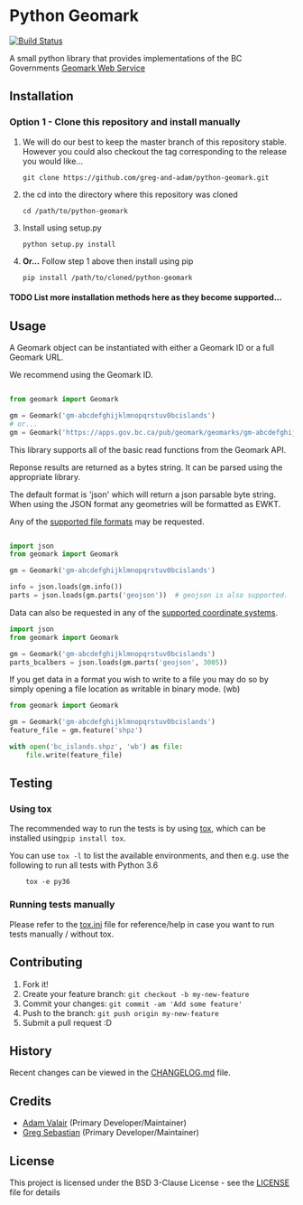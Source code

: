 # Python Geomark
[![Build Status](https://travis-ci.org/greg-and-adam/python-geomark.svg?branch=master)](https://travis-ci.org/greg-and-adam/python-geomark)


A small python library that provides implementations of the BC Governments [Geomark Web Service]

## Installation

### Option 1 - Clone this repository and install manually

1. We will do our best to keep the master branch of this repository stable.  However you could also checkout the tag
corresponding to the release you would like...

    `git clone https://github.com/greg-and-adam/python-geomark.git`

1. the cd into the directory where this repository was cloned

    `cd /path/to/python-geomark`
    
1. Install using setup.py

    `python setup.py install`
    

1. **Or...** Follow step 1 above then install using pip
    
    `pip install /path/to/cloned/python-geomark`


#### TODO List more installation methods here as they become supported...

## Usage

A Geomark object can be instantiated with either a Geomark ID or a full Geomark URL.  

We recommend using the Geomark ID.

```python

from geomark import Geomark

gm = Geomark('gm-abcdefghijklmnopqrstuv0bcislands')
# or...
gm = Geomark('https://apps.gov.bc.ca/pub/geomark/geomarks/gm-abcdefghijklmnopqrstuv0bcislands')
```

This library supports all of the basic read functions from the Geomark API.  

Reponse results are returned as a bytes string.  It can be parsed using the appropriate library.  

The default format is 'json' which will return a json parsable byte string.  When using the JSON format any geometries 
will be formatted as EWKT.  

Any of the [supported file formats] may be requested.

```python

import json
from geomark import Geomark

gm = Geomark('gm-abcdefghijklmnopqrstuv0bcislands')

info = json.loads(gm.info())
parts = json.loads(gm.parts('geojson'))  # geojson is also supported.

```

Data can also be requested in any of the [supported coordinate systems].

```python
import json
from geomark import Geomark

gm = Geomark('gm-abcdefghijklmnopqrstuv0bcislands')
parts_bcalbers = json.loads(gm.parts('geojson', 3005))
```

If you get data in a format you wish to write to a file you may do so by simply opening a file location as writable in 
binary mode.  (wb)

```python
from geomark import Geomark

gm = Geomark('gm-abcdefghijklmnopqrstuv0bcislands')
feature_file = gm.feature('shpz')

with open('bc_islands.shpz', 'wb') as file:
    file.write(feature_file)
```

## Testing

### Using tox

The recommended way to run the tests is by using [tox], which can be installed
using`pip install tox`.

You can use `tox -l` to list the available environments, and then e.g. use
the following to run all tests with Python 3.6

```
    tox -e py36
```

### Running tests manually

Please refer to the [tox.ini] file for reference/help in case you want to run
tests manually / without tox.

## Contributing

1. Fork it!
2. Create your feature branch: `git checkout -b my-new-feature`
3. Commit your changes: `git commit -am 'Add some feature'`
4. Push to the branch: `git push origin my-new-feature`
5. Submit a pull request :D

## History

Recent changes can be viewed in the [CHANGELOG.md] file.

## Credits

- [Adam Valair](https://github.com/spatialbits) (Primary Developer/Maintainer)
- [Greg Sebastian](https://github.com/gregseb) (Primary Developer/Maintainer)

## License

This project is licensed under the BSD 3-Clause License - see the [LICENSE] file for details

[Geomark Web Service]: https://www2.gov.bc.ca/gov/content/data/geographic-data-services/location-services/geomark-webservice
[tox]: https://tox.readthedocs.io/en/latest/

[supported coordinate systems]: https://apps.gov.bc.ca/pub/geomark/docs/coordinateSystems.html
[supported file formats]: https://apps.gov.bc.ca/pub/geomark/docs/fileFormats.html

[tox.ini]: tox.ini
[CHANGELOG.md]: CHANGELOG.md
[LICENSE]: LICENSE
